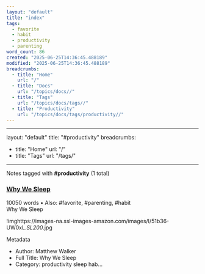 ```yaml
---
layout: "default"
title: "index"
tags:
  - favorite
  - habit
  - productivity
  - parenting
word_count: 86
created: "2025-06-25T14:36:45.488189"
modified: "2025-06-25T14:36:45.488189"
breadcrumbs:
  - title: "Home"
    url: "/"
  - title: "Docs"
    url: "/topics/docs//"
  - title: "Tags"
    url: "/topics/docs/tags//"
  - title: "Productivity"
    url: "/topics/docs/tags/productivity//"
---
```

---
layout: "default"
title: "#productivity"
breadcrumbs:
  - title: "Home"
    url: "/"
  - title: "Tags"
    url: "/tags/"
---
Notes tagged with **#productivity** (1 total)

<div class="note-grid">

<div class="note-card">
    <h3><a href="highlights/books/why-we-sleep/">Why We Sleep</a></h3>
    <div class="note-meta">
        10050 words
        • Also: #favorite, #parenting, #habit
    </div>
    <div class="note-excerpt">Why We Sleep

!imghttps://images-na.ssl-images-amazon.com/images/I/51b36-UW0xL._SL200_.jpg

 Metadata

- Author: Matthew Walker
- Full Title: Why We Sleep
- Category: productivity sleep hab...</div>
</div>
</div>